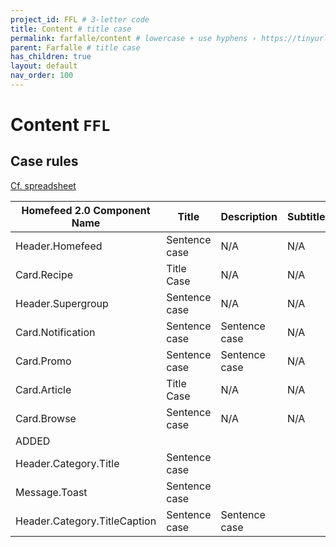 ```yaml
---
project_id: FFL # 3-letter code
title: Content # title case
permalink: farfalle/content # lowercase + use hyphens › https://tinyurl.com/27kmc4rb
parent: Farfalle # title case
has_children: true
layout: default
nav_order: 100
---
```


# Content `FFL`

## Case rules

[Cf. spreadsheet](https://docs.google.com/spreadsheets/d/1QhtHYXMjTK7cQhOhI8YIpUNGWoB4o4s8zXVBsPvEkjA/edit#gid=00)

| Homefeed 2.0 Component Name | Title | Description | Subtitle | Subtext | Eyebrow  | CTA Button |
|---|---|---|---|---|---|---|
| Header.Homefeed    | Sentence case  | N/A  | N/A      | N/A     | N/A      | N/A |
| Card.Recipe| Title Case     | N/A   | N/A      | N/A     | N/A      | N/A |
| Header.Supergroup   | Sentence case  | N/A   | N/A      | N/A     | ALL CAPS | N/A |
| Card.Notification   | Sentence case  | Sentence case  | N/A      | N/A     | N/A      | N/A |
| Card.Promo | Sentence case  | Sentence case  | N/A  | N/A | N/A  | Initial Caps |
| Card.Article| Title Case | N/A   | N/A  | N/A | ALL CAPS | N/A |
| Card.Browse| Sentence case  | N/A   | N/A  | N/A | N/A  | N/A |
| ADDED |
| Header.Category.Title| Sentence case  |   | || | |
| Message.Toast   | Sentence case  |   | || | |
| Header.Category.TitleCaption | Sentence case  | Sentence case  | || | |
